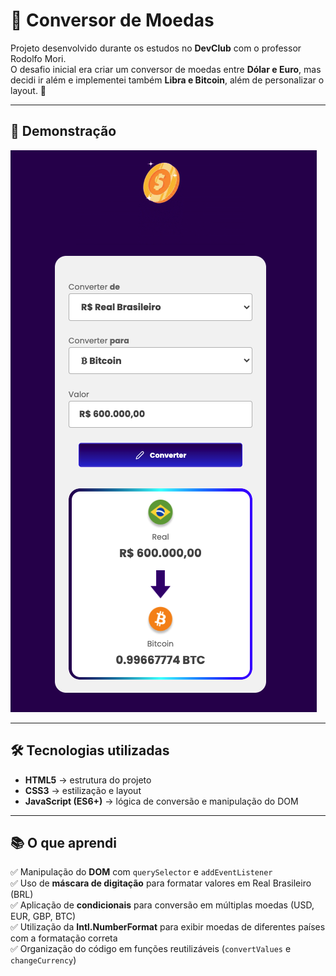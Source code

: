 # 💱 Conversor de Moedas  

Projeto desenvolvido durante os estudos no **DevClub** com o professor Rodolfo Mori.  
O desafio inicial era criar um conversor de moedas entre **Dólar e Euro**, mas decidi ir além e implementei também **Libra e Bitcoin**, além de personalizar o layout. 🚀  

---

## 📸 Demonstração  
  <img src="https://github.com/Renerdevon/conversor-de-moeda/blob/main/assets/Screenshot%20at%20Sep%2007%2014-35-47.png?raw=true">


---

## 🛠 Tecnologias utilizadas  

- **HTML5** → estrutura do projeto  
- **CSS3** → estilização e layout  
- **JavaScript (ES6+)** → lógica de conversão e manipulação do DOM  

---

## 📚 O que aprendi  

✅ Manipulação do **DOM** com `querySelector` e `addEventListener`  
✅ Uso de **máscara de digitação** para formatar valores em Real Brasileiro (BRL)  
✅ Aplicação de **condicionais** para conversão em múltiplas moedas (USD, EUR, GBP, BTC)  
✅ Utilização da **Intl.NumberFormat** para exibir moedas de diferentes países com a formatação correta  
✅ Organização do código em funções reutilizáveis (`convertValues` e `changeCurrency`)  

